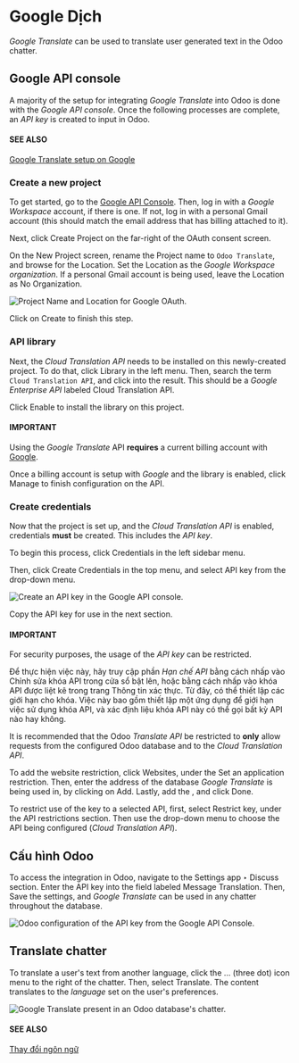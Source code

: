 # Google Dịch

*Google Translate* can be used to translate user generated text in the Odoo chatter.

## Google API console

A majority of the setup for integrating *Google Translate* into Odoo is done with the *Google API
console*. Once the following processes are complete, an *API key* is created to input in Odoo.

#### SEE ALSO
[Google Translate setup on Google](https://cloud.google.com/translate/docs/setup)

### Create a new project

To get started, go to the [Google API Console](https://console.developers.google.com). Then, log
in with a *Google Workspace* account, if there is one. If not, log in with a personal Gmail account
(this should match the email address that has billing attached to it).

Next, click Create Project on the far-right of the OAuth consent screen.

On the New Project screen, rename the Project name to `Odoo Translate`, and
browse for the Location. Set the Location as the *Google Workspace
organization*. If a personal Gmail account is being used, leave the Location as
No Organization.

![Project Name and Location for Google OAuth.](applications/general/integrations/google_translate/new-project.png)

Click on Create to finish this step.

### API library

Next, the *Cloud Translation API* needs to be installed on this newly-created project. To do that,
click Library in the left menu. Then, search the term `Cloud Translation API`, and
click into the result. This should be a *Google Enterprise API* labeled Cloud Translation
API.

Click Enable to install the library on this project.

#### IMPORTANT
Using the *Google Translate* API **requires** a current billing account with [Google](https://myaccount.google.com/).

Once a billing account is setup with *Google* and the library is enabled, click Manage
to finish configuration on the API.

### Create credentials

Now that the project is set up, and the *Cloud Translation API* is enabled, credentials **must** be
created. This includes the *API key*.

To begin this process, click Credentials in the left sidebar menu.

Then, click Create Credentials in the top menu, and select API key from the
drop-down menu.

![Create an API key in the Google API console.](applications/general/integrations/google_translate/api-key.png)

Copy the API key for use in the next section.

#### IMPORTANT
For security purposes, the usage of the *API key* can be restricted.

Để thực hiện việc này, hãy truy cập phần *Hạn chế API* bằng cách nhấp vào Chỉnh sửa khóa API trong cửa sổ bật lên, hoặc bằng cách nhấp vào khóa API được liệt kê trong trang Thông tin xác thực. Từ đây, có thể thiết lập các giới hạn cho khóa. Việc này bao gồm thiết lập một ứng dụng để giới hạn việc sử dụng khóa API, và xác định liệu khóa API này có thể gọi bất kỳ API nào hay không.

It is recommended that the Odoo *Translate API* be restricted to **only** allow requests from the
configured Odoo database and to the *Cloud Translation API*.

To add the website restriction, click Websites, under the Set an
application restriction. Then, enter the address of the database *Google Translate* is being
used in, by clicking on Add. Lastly, add the ,
and click Done.

To restrict use of the key to a selected API, first, select Restrict key, under the
API restrictions section. Then use the drop-down menu to choose the API being
configured (*Cloud Translation API*).

## Cấu hình Odoo

To access the integration in Odoo, navigate to the Settings app ‣ Discuss
section. Enter the API key into the field labeled Message Translation. Then,
Save the settings, and *Google Translate* can be used in any chatter throughout the
database.

![Odoo configuration of the API key from the *Google API Console*.](applications/general/integrations/google_translate/odoo-config.png)

## Translate chatter

To translate a user's text from another language, click the ... (three dot) icon menu to
the right of the chatter. Then, select Translate. The content translates to the
*language* set on the user's preferences.

![Google Translate present in an Odoo database's chatter.](applications/general/integrations/google_translate/google-translate.png)

#### SEE ALSO
[Thay đổi ngôn ngữ](../users/language.md#language-install)
